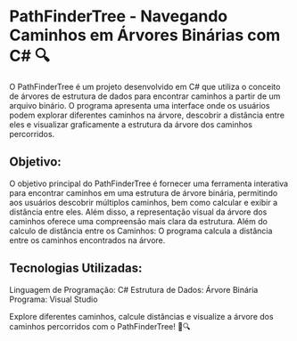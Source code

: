 # PathFinderTree - Navegando Caminhos em Árvores Binárias com C# 🔍
O PathFinderTree é um projeto desenvolvido em C# que utiliza o conceito de árvores de estrutura de dados para encontrar caminhos a partir de um arquivo binário. O programa apresenta uma interface onde os usuários podem explorar diferentes caminhos na árvore, descobrir a distância entre eles e visualizar graficamente a estrutura da árvore dos caminhos percorridos.

## Objetivo:
O objetivo principal do PathFinderTree é fornecer uma ferramenta interativa para encontrar caminhos em uma estrutura de árvore binária, permitindo aos usuários descobrir múltiplos caminhos, bem como calcular e exibir a distância entre eles. Além disso, a representação visual da árvore dos caminhos oferece uma compreensão mais clara da estrutura. Além do calculo de distância entre os Caminhos: O programa calcula a distância entre os caminhos encontrados na árvore.

## Tecnologias Utilizadas:
Linguagem de Programação: C#
Estrutura de Dados: Árvore Binária
Programa: Visual Studio

Explore diferentes caminhos, calcule distâncias e visualize a árvore dos caminhos percorridos com o PathFinderTree! 🌳🔍





